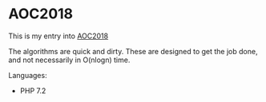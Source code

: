 # AOC2018

This is my entry into [AOC2018](https://adventofcode.com/2018)

The algorithms are quick and dirty. These are designed to get the job done, and not necessarily in O(nlogn) time.

Languages:

* PHP 7.2
